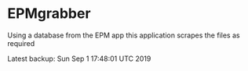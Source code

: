 # EPMgrabber
Using a database from the EPM app this application scrapes the files as required


Latest backup: Sun Sep 1 17:48:01 UTC 2019

